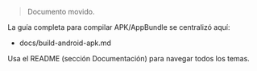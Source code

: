 > Documento movido.

La guía completa para compilar APK/AppBundle se centralizó aquí:

- docs/build-android-apk.md

Usa el README (sección Documentación) para navegar todos los temas.
